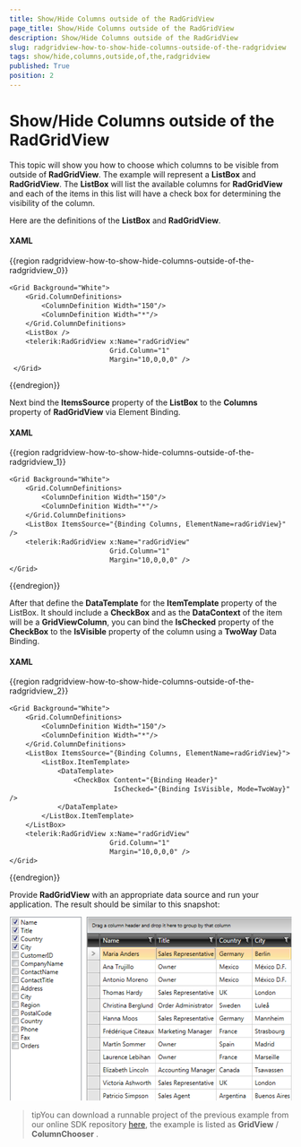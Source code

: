 ```yaml
---
title: Show/Hide Columns outside of the RadGridView
page_title: Show/Hide Columns outside of the RadGridView
description: Show/Hide Columns outside of the RadGridView
slug: radgridview-how-to-show-hide-columns-outside-of-the-radgridview
tags: show/hide,columns,outside,of,the,radgridview
published: True
position: 2
---
```


# Show/Hide Columns outside of the RadGridView


This topic will show you how to choose which columns to be visible from outside of __RadGridView__. 
The example will represent a __ListBox__ and __RadGridView__. The __ListBox__ will list the available columns for __RadGridView__ and each of the items in this list will have a check box for determining the visibility of the column.

Here are the definitions of the __ListBox__ and __RadGridView__.

#### __XAML__

{{region radgridview-how-to-show-hide-columns-outside-of-the-radgridview_0}}

	<Grid Background="White">
	    <Grid.ColumnDefinitions>
	        <ColumnDefinition Width="150"/>
	        <ColumnDefinition Width="*"/>
	    </Grid.ColumnDefinitions>
	    <ListBox />
	    <telerik:RadGridView x:Name="radGridView"
	                         Grid.Column="1"
	                         Margin="10,0,0,0" />
	 </Grid>
{{endregion}}

Next bind the __ItemsSource__ property of the __ListBox__ to the __Columns__ property of __RadGridView__ via Element Binding.

#### __XAML__

{{region radgridview-how-to-show-hide-columns-outside-of-the-radgridview_1}}

	<Grid Background="White">
	    <Grid.ColumnDefinitions>
	        <ColumnDefinition Width="150"/>
	        <ColumnDefinition Width="*"/>
	    </Grid.ColumnDefinitions>
	    <ListBox ItemsSource="{Binding Columns, ElementName=radGridView}" />
	    <telerik:RadGridView x:Name="radGridView"
	                         Grid.Column="1" 
	                         Margin="10,0,0,0" />
	</Grid>
{{endregion}}

After that define the __DataTemplate__ for the __ItemTemplate__ property of the ListBox. It should include a __CheckBox__ and as the __DataContext__ of the item will be a __GridViewColumn__, you can bind the __IsChecked__ property of the __CheckBox__ to the __IsVisible__ property of the column using a __TwoWay__ Data Binding.

#### __XAML__

{{region radgridview-how-to-show-hide-columns-outside-of-the-radgridview_2}}

	<Grid Background="White">
	    <Grid.ColumnDefinitions>
	        <ColumnDefinition Width="150"/>
	        <ColumnDefinition Width="*"/>
	    </Grid.ColumnDefinitions>
	    <ListBox ItemsSource="{Binding Columns, ElementName=radGridView}">
	        <ListBox.ItemTemplate>
	            <DataTemplate>
	                <CheckBox Content="{Binding Header}"
	                          IsChecked="{Binding IsVisible, Mode=TwoWay}" />
	            </DataTemplate>
	        </ListBox.ItemTemplate>
	    </ListBox>
	    <telerik:RadGridView x:Name="radGridView"
	                         Grid.Column="1" 
	                         Margin="10,0,0,0" />
	</Grid>
{{endregion}}

Provide __RadGridView__ with an appropriate data source and run your application. The result should be similar to this snapshot:

![Rad Grid View radgridview how to column chooser 2](images/RadGridView_radgridview_how_to_column_chooser_2.png)

>tipYou can download a runnable project of the previous example from our online SDK repository [here](https://github.com/telerik/xaml-sdk/), the example is listed as __GridView__ / __ColumnChooser__  .
          
